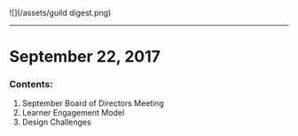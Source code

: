 ![](/assets/guild digest.png)

---

# September 22, 2017

### Contents:

1. September Board of Directors Meeting 
2. Learner Engagement Model
3. Design Challenges



